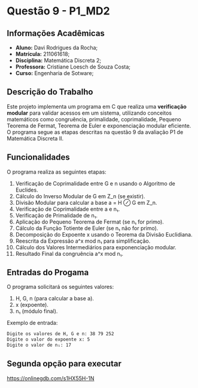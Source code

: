# Questão 9 - P1_MD2

## Informações Acadêmicas

- **Aluno:** Davi Rodrigues da Rocha;
- **Matrícula:** 211061618;
- **Disciplina:** Matemática Discreta 2;
- **Professora:** Cristiane Loesch de Souza Costa;
- **Curso:** Engenharia de Sotware;  

## Descrição do Trabalho

Este projeto implementa um programa em C que realiza uma **verificação modular** para validar acessos em um sistema, utilizando conceitos matemáticos como congruência, primalidade, coprimalidade, Pequeno Teorema de Fermat, Teorema de Euler e exponenciação modular eficiente. O programa segue as etapas descritas na questão 9 da avaliação P1 de Matemática Discreta II.

## Funcionalidades

O programa realiza as seguintes etapas:

1. Verificação de Coprimalidade entre G e n usando o Algoritmo de Euclides.
2. Cálculo do Inverso Modular de G em Z_n (se existir).
3. Divisão Modular para calcular a base a = H ⊘ G em Z_n.
4. Verificação de Coprimalidade entre a e n₁.
5. Verificação de Primalidade de n₁.
6. Aplicação do Pequeno Teorema de Fermat (se n₁ for primo).
7. Cálculo da Função Totiente de Euler (se n₁ não for primo).
8. Decomposição do Expoente x usando o Teorema da Divisão Euclidiana.
9. Reescrita da Expressão a^x mod n₁ para simplificação.
10. Cálculo dos Valores Intermediários para exponenciação modular.
11. Resultado Final da congruência a^x mod n₁.

## Entradas do Progama

O programa solicitará os seguintes valores:

1. H, G, n (para calcular a base a).
2. x (expoente).
3. n₁ (módulo final).

Exemplo de entrada:

```bash
Digite os valores de H, G e n: 38 79 252  
Digite o valor do expoente x: 5  
Digite o valor de n₁: 17  
```

## Segunda opção para executar

https://onlinegdb.com/s1HX55H-1N